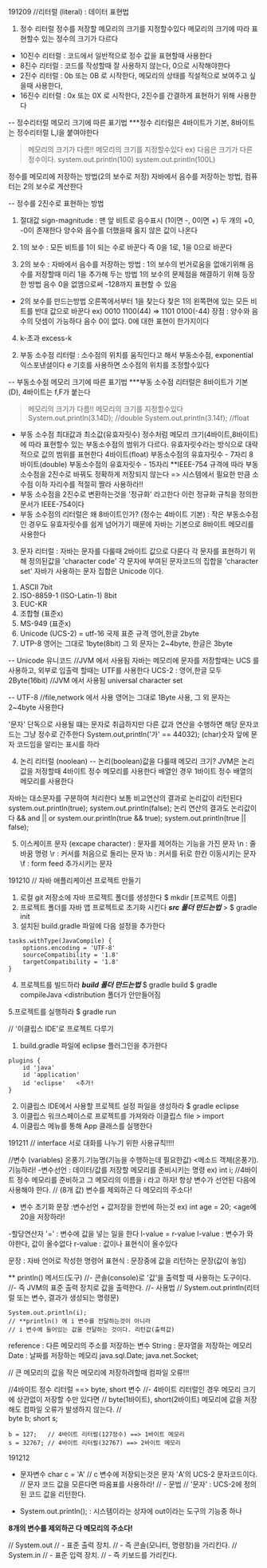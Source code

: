 
191209
//리터럴 (literal) : 데이터 표현법

 1. 정수 리터럴
 정수를 저장할 메모리의 크기를 지정할수있다
 메모리의 크기에 따라 표현할수 있는 정수의 크기가 다르다

 - 10진수 리터럴 : 코드에서 일반적으로 정수 값을 표현할때 사용한다
 - 8진수 리터럴 : 코드를 작성할때 잘 사용하지 않는다,
  0으로 시작해야한다
 - 2진수 리터럴 : 0b 또는 0B 로 시작한다, 메모리의 상태를 직설적으로 보여주고 싶을때 사용한다, 
 - 16진수 리터럴 : 0x 또는 0X 로 시작한다, 2진수를 간결하게 표현하기 위해 사용한다


-- 정수리터럴 메모리 크기에 따른 표기법
 ***정수 리터럴은 4바이트가 기본, 8바이트는 정수리터럴 L,l을 붙여야한다
 >메모리의 크기가 다름!! 메모리의 크기를 지정할수있다
    ex) 다음은 크기가 다른 정수이다.
        system.out.println(100)
        system.out.println(100L)  

정수를 메모리에 저장하는 방법(2의 보수로 저장)
자바에서 음수를 저장하는 방법, 컴퓨터는 2의 보수로 계산한다

-- 정수를 2진수로 표현하는 방법
1) 절대값 sign-magnitude
: 맨 앞 비트로 음수표시 (1이면 -, 0이면 +)
두 개의 +0, -0이 존재한다
양수와 음수를 더했을때 옳지 않은 값이 나온다

2) 1의 보수
: 모든 비트를 1이 되는 수로 바꾼다 즉 0을 1로, 1을 0으로 바꾼다

3) 2의 보수
: 자바에서 음수를 저장하는 방법
: 1의 보수의 번거로움을 없애기위해 음수를 저장할때 미리 1을 추가해 두는 방법
1의 보수의 문제점을 해결하기 위해 등장한 방법
음수 0을 없앰으로써 -128까지 표현할 수 있음
 - 2의 보수를 만드는방법
 오른쪽에서부터 1을 찾는다
 찾은 1의 왼쪽편에 있는 모든 비트를 반대 값으로 바꾼다
 ex) 0010 1100(44) => 1101 0100(-44)
  장점 :  양수와 음수의 덧셈이 가능하다
        음수 0이 없다. 0에 대한 표현이 한가지이다
4) k-초과 excess-k


 2. 부동 소수점 리터럴
: 소수점의 위치를 움직인다고 해서 부동소수점, exponential 익스포낸셜이다
e 기호를 사용하면 소수점의 위치를 조정할수있다

-- 부동소수점 메모리 크기에 따른 표기법
***부동 소수점 리터럴은 8바이트가 기본(D), 4바이트는 f,F가 붙는다
 >메모리의 크기가 다름!! 메모리의 크기를 지정할수있다
      System.out.println(3.14D); //double
      System.out.println(3.14f); //float

- 부동 소수점 최대값과 최소값(유효자릿수)
정수처럼 메모리 크기(4바이트,8바이트)에 따라 표현할수 있는 부동소수점의 범위가 다르다. 유효자릿수라는 방식으로 대략적으로 값의 범위를 표현한다
  4바이트(float) 부동소수점의 유효자릿수 - 7자리
  8바이트(double) 부동소수점의 유효자릿수 - 15자리
**IEEE-754 규격에 따라 부동소수점을 2진수로 바꿔도 정확하게
저장되지 않는다 => 시스템에서 필요한 만큼 소수점 이하 자리수를
적절히 짤라 사용하라!!
- 부동 소수점을 2진수로 변환하는것을 '정규화' 라고한다
  이런 정규화 규칙을 정의한 문서가 IEEE-754이다
- 부동 소수점의 리터럴은 왜 8바이트인가?
(정수는 4바이트 기본)
 : 작은 부동소수점인 경우도 유효자릿수를 쉽게 넘어가기 때문에 자바는 기본으로 8바이트 메모리를 사용한다


 3. 문자 리터럴
 : 자바는 문자를 다룰때 2바이트 값으로 다룬다
 각 문자를 표현하기 위해 정의된값을 'character code'
 각 문자에 부여된 문자코드의 집합을 'character set'
 자바가 사용하는 문자 집합은 Unicode 이다. 


 1) ASCII 7bit
 2) ISO-8859-1 (ISO-Latin-1) 8bit
 3) EUC-KR
 4) 조합형 (표준x)
 5) MS-949 (표준x)
 6) Unicode (UCS-2) = utf-16
  국제 표준 규격 영어,한글 2byte
 7) UTP-8
  영어는 그대로 1byte(8bit) 그 외 문자는 2~4byte, 한글은 3byte



 -- Unicode 유니코드 //JVM 에서 사용됨
 자바는 메모리에 문자를 저장할때는 UCS 를 사용하고, 외부로 입출력 할때는 UTF를 사용한다
 UCS-2 : 영어,한글 모두 2Byte(16bit) //JVM 에서 사용됨
 universal character set

 -- UTF-8 //file,network 에서 사용
 영어는 그대로 1Byte 사용, 그 외 문자는 2~4byte 사용한다


 '문자' 단독으로 사용될 떄는 문자로 취급하지만
 다른 값과 연산을 수행하면 해당 문자코드는 그냥 정수로 간주한다
 System.out,println('가' == 44032);
 (char)숫자 앞에 문자 코드임을 알리는 표시를 하라 


 4. 논리 리터럴 (noolean)
-- 논리(boolean)값을 다룰때 메모리 크기?
 JVM은 논리값을 저정할때 4바이트 정수 메모리를 사용한다
 배열인 경우 1바이트 정수 배열의 메모리를 사용한다

  자바는 대소문자를 구분하여 처리한다
  보통 비교연산의 결과로 논리값이 리턴된다
 system.out.println(true);
 system.out.println(false);
  논리 연산의 결과도 논리값이다
 && and || or
 system.our.println(true && true);
 system.out.println(true || false);

5. 이스케이프 문자 (excape character)
 : 문자를 제어하는 기능을 가진 문자
  \n : 줄바꿈 명령
  \r : 커서를 처음으로 돌리는 문자
  \b : 커서를 뒤로 한칸 이동시키는 문자
  \f : form feed 추가시키는 문자
  




191210
// 자바 애플리케이션 프로젝트 만들기
1. 로컬 git 저장소에 자바 프로젝트 폴더를 생성한다
 $ mkdir [프로젝트 이름]
2. 프로젝트 폴더를 자바 앱 프로젝트로 초기화 시킨다
***src 폴더 만드는법*** > $ gradle init
3. 설치된 build.gradle 파일에 다음 설정을 추가한다

```
tasks.withType(JavaCompile) {
    options.encoding = 'UTF-8'
    sourceCompatibility = '1.8'
    targetCompatibility = '1.8'
}
```
4. 프로젝트를 빌드하라 
 ***build 폴더 만드는법***
 $ gradle build 
 $ gradle compileJava  <distribution 폴더가 안만들어짐

 5.프로젝트를 실행하라
  $ gradle run

// '이클립스 IDE'로 프로젝트 다루기
1. build.gradle 파일에 eclipse 플러그인을 추가한다

```
plugins {
    id 'java'
    id 'application'
    id 'eclipse'   <추가!
}
```

2. 이클립스 IDE에서 사용할 프로젝트 설정 파일을 생성하라
 $ gradle eclipse
3. 이클립스 워크스페이스로 프로젝트를 가져와라
  이클립스 file > import
4. 이클립스 메뉴를 통해 App 클래스를 실행한다


191211
// interface 
서로 대화를 나누기 위한 사용규칙!!!!

//변수 (variables)
온풍기.기능명(기능을 수행하는데 필요한값) <메소드
객체(온풍기).기능하라!
-변수선언 : 데이터/값를 저장할 메모리를 준비시키는 명령
ex) int i; //4바이트 정수 메모리를 준비하고 그 메모리의 이름을 i 라고 하자!
항상 변수가 선언된 다음에 사용해야 한다.
 // (8개 값) 변수를 제외하곤 다 메모리의 주소다!


- 변수 초기화 문장
:변수선언 + 값저장을 한번에 하는것
 ex) int age = 20;    <age에 20을 저장하라!

-할당연산자 '='
: 변수에 값을 넣는 일을 한다
 l-value = r-value
  l-value : 변수가 와야한다, 값이 올수없다
  r-value : 값이나 표현식이 올수있다

  문장 : 자바 언어로 작성한 명령어
  표현식 : 문장중에 값을 리턴하는 문장(값이 놓임)


** println() 메서드(도구)
    //- 콘솔(console)로 '값'을 출력할 때 사용하는 도구이다.
    //- 즉 JVM의 표준 출력 장치로 값을 출력한다.
    //- 사용법
    //    System.out.println(리터럴 또는 변수, 결과가 생성되는 명령문)

    System.out.println(i); 
    // **println() 에 i 변수를 전달하는것이 아니라
    // i 변수에 들어있는 값을 전달하는 것이다. 리턴값(출력값)


reference : 다른 메모리의 주소를 저장하는 변수
String : 문자열을 저장하는 메모리
Date : 날짜를 저장하는 메모리
java.sql.Date;
java.net.Socket;


// 큰 메모리의 값을 작은 메모리에 저장하려할때 컴파일 오류!!!

 //4바이트 정수 리터럴 ==> byte, short 변수
    //- 4바이트 리터럴인 경우 메모리 크기에 상관없이 저장할 수만 있다면 
    //  byte(1바이트), short(2바이트) 메모리에 값을 저장해도 컴파일 오류가 발생하지 않는다. 
    //    
    byte b;
    short s;
    
    b = 127;   // 4바이트 리터럴(127정수) ==> 1바이트 메모리
    s = 32767; // 4바이트 리터럴(32767) ==> 2바이트 메모리

    


191212

- 문자변수
char c = 'A' 
// c 변수에 저장되는것은 문자 'A'의 UCS-2 문자코드이다.
// 문자 코드 값을 모른다면 따옴표를 사용하라!
// - 문법
//  '문자' : UCS-2에 정의된 코드 값을 리턴한다.

- System.out.println();
: 시스템이라는 상자에 out이라는 도구의 기능중 하나


**8개의 변수를 제외하곤 다 메모리의 주소다!**

// System.out
// - 표준 출력 장치.
// - 즉 콘솔(모니터, 명령창)을 가리킨다.
// System.in
// - 표준 입력 장치.
// - 즉 키보드를 가리킨다.